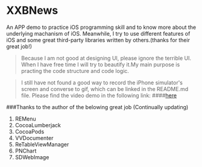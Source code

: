 # XXBNews
An APP demo to practice iOS programming skill and to know more about the underlying machanism of iOS. Meanwhile, I try to use different features of iOS and some great third-party libraries written by others.(thanks for their great job!) 

> Because I am not good at designing UI, please ignore the terrible UI. When I have free time I will try to beautify it.My main purpose is practing the code structure and code logic.

> I still have not found a good way to record the iPhone simulator's screen and converse to gif, which can be linked in the README.md file. Please find the video demo in the following link:
####[here](http://pan.baidu.com/s/1bn199jp)

###Thanks to the author of the belowing great job (Continually updating)
1. REMenu
1. CocoaLumberjack
1. CocoaPods
1. VVDocumenter
1. ReTableViewManager
1. PNChart
1. SDWebImage
